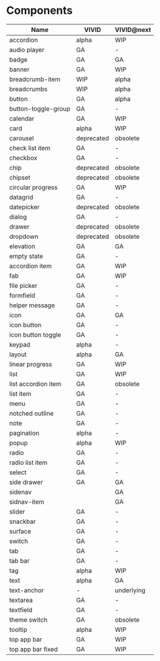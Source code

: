 # Components

<!-- Statuses can be GA | alpha | WIP | backlog | deprecated | obsolete -->

| Name                 | VIVID      | VIVID@next |
| -------------------- | ---------- | ---------- |
| accordion            | alpha      | WIP        |
| audio player         | GA         | \-         |
| badge                | GA         | GA         |
| banner               | GA         | WIP        |
| breadcrumb-item      | WIP        | alpha      |
| breadcrumbs          | WIP        | alpha      |
| button               | GA         | alpha      |
| button-toggle-group  | GA         | \-         |
| calendar             | GA         | WIP        |
| card                 | alpha      | WIP        |
| carousel             | deprecated | obsolete   |
| check list item      | GA         | \-         |
| checkbox             | GA         | \-         |
| chip                 | deprecated | obsolete   |
| chipset              | deprecated | obsolete   |
| circular progress    | GA         | WIP        |
| datagrid             | GA         | \-         |
| datepicker           | deprecated | obsolete   |
| dialog               | GA         | \-         |
| drawer               | deprecated | obsolete   |
| dropdown             | deprecated | obsolete   |
| elevation            | GA         | GA         |
| empty state          | GA         | \-         |
| accordion item      | GA         | WIP        |
| fab                  | GA         | WIP        |
| file picker          | GA         | \-         |
| formfield            | GA         | \-         |
| helper message       | GA         | \-         |
| icon                 | GA         | GA         |
| icon button          | GA         | \-         |
| icon button toggle   | GA         | \-         |
| keypad               | alpha      | \-         |
| layout               | alpha      | GA         |
| linear progress      | GA         | WIP        |
| list                 | GA         | WIP        |
| list accordion item | GA         | obsolete   |
| list item            | GA         | \-         |
| menu                 | GA         | \-         |
| notched outline      | GA         | \-         |
| note                 | GA         | \-         |
| pagination           | alpha      | \-         |
| popup                | alpha      | WIP        |
| radio                | GA         | \-         |
| radio list item      | GA         | \-         |
| select               | GA         | \-         |
| side drawer          | GA         | GA         |
| sidenav              |            | GA         |
| sidnav-item          |            | GA         |
| slider               | GA         | \-         |
| snackbar             | GA         | \-         |
| surface              | GA         | \-         |
| switch               | GA         | \-         |
| tab                  | GA         | \-         |
| tab bar              | GA         | \-         |
| tag                  | alpha      | WIP        |
| text                 | alpha      | GA         |
| text-anchor          | \-         | underlying |
| textarea             | GA         | \-         |
| textfield            | GA         | \-         |
| theme switch         | GA         | obsolete   |
| tooltip              | alpha      | WIP        |
| top app bar          | GA         | WIP        |
| top app bar fixed    | GA         | WIP        |
